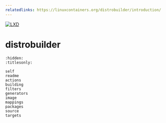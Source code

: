 ```yaml
---
relatedlinks: https://linuxcontainers.org/distrobuilder/introduction/
---
```


[![LXD](../.sphinx/_static/download/containers.png)](https://linuxcontainers.org/lxd)

# distrobuilder

```{toctree}
:hidden:
:titlesonly:

self
readme
actions
building
filters
generators
image
mappings
packages
source
targets
```
